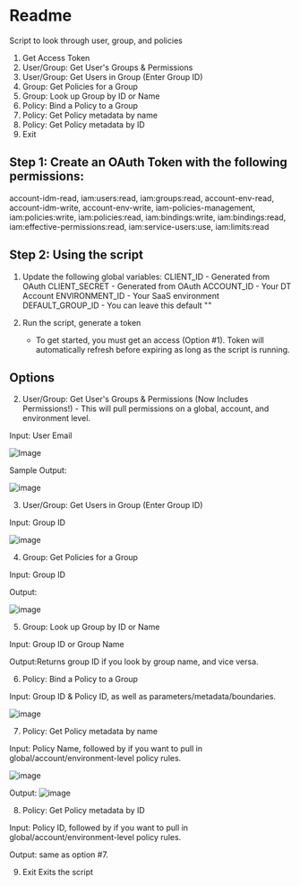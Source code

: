 # Readme

Script to look through user, group, and policies
1. Get Access Token
2. User/Group: Get User's Groups & Permissions
3. User/Group: Get Users in Group (Enter Group ID)
4. Group: Get Policies for a Group
5. Group: Look up Group by ID or Name
6. Policy: Bind a Policy to a Group
7. Policy: Get Policy metadata by name
8. Policy: Get Policy metadata by ID
9. Exit

## Step 1: Create an OAuth Token with the following permissions:
account-idm-read, iam:users:read, iam:groups:read, account-env-read, account-idm-write, account-env-write, iam-policies-management, iam:policies:write, iam:policies:read, iam:bindings:write, iam:bindings:read, iam:effective-permissions:read, iam:service-users:use, iam:limits:read

## Step 2: Using the script
1. Update the following global variables:
  CLIENT_ID - Generated from OAuth
  CLIENT_SECRET - Generated from OAuth
  ACCOUNT_ID - Your DT Account
  ENVIRONMENT_ID - Your SaaS environment
  DEFAULT_GROUP_ID - You can leave this default ""

2. Run the script, generate a token
   - To get started, you must get an access (Option #1). Token will automatically refresh before expiring as long as the script is running.
  

## Options


  2. User/Group: Get User's Groups & Permissions (Now Includes Permissions!) - This will pull permissions on a global, account, and environment level.

  Input: User Email
     
  ![Image](https://github.com/user-attachments/assets/701b36ca-f764-4957-b276-86d73fc6619f)

  Sample Output:
  
  ![image](https://github.com/user-attachments/assets/72e64de9-75c6-4aea-831f-face58c804d7)

  3. User/Group: Get Users in Group (Enter Group ID)

  Input: Group ID

  ![image](https://github.com/user-attachments/assets/9f9d2bbf-d6b3-42cf-a134-287f179fd27f)


  4. Group: Get Policies for a Group

  Input: Group ID

  Output:

  ![image](https://github.com/user-attachments/assets/45f0a273-b0a8-48fc-977b-d3c9f1a28451)


  5. Group: Look up Group by ID or Name

  Input: Group ID or Group Name

  Output:Returns group ID if you look by group name, and vice versa. 

  6. Policy: Bind a Policy to a Group

  Input: Group ID & Policy ID, as well as parameters/metadata/boundaries.

  ![image](https://github.com/user-attachments/assets/8fe7b874-dbb2-4983-8897-be049b81534a)

  7. Policy: Get Policy metadata by name

  Input: Policy Name, followed by if you want to pull in global/account/environment-level policy rules.
  
  ![image](https://github.com/user-attachments/assets/cf7ca1ea-f68d-4232-9c71-de967e4c27aa)
  
  Output:
  ![image](https://github.com/user-attachments/assets/62417be4-4663-4a84-9a08-327c4dd74a9e)

  8. Policy: Get Policy metadata by ID

  Input: Policy ID, followed by if you want to pull in global/account/environment-level policy rules.

  Output: same as option #7.

  9. Exit
      Exits the script
   

